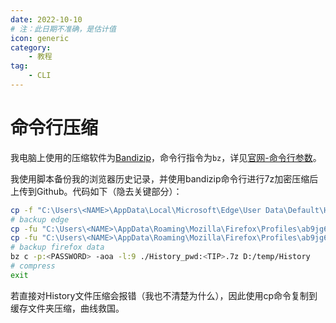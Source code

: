 ```yaml
---
date: 2022-10-10
# 注：此日期不准确，是估计值
icon: generic
category:
    - 教程
tag:
    - CLI
---
```

# 命令行压缩
我电脑上使用的压缩软件为[Bandizip](../farraginous/recommend_packages.md#bandizip)，命令行指令为`bz`，详见[官网-命令行参数](https://cn.bandisoft.com/bandizip/help/parameter/)。

我使用脚本备份我的浏览器历史记录，并使用bandizip命令行进行7z加密压缩后上传到Github。代码如下（隐去关键部分）：
```bash
cp -f "C:\Users\<NAME>\AppData\Local\Microsoft\Edge\User Data\Default\History" D:/browsertemp
# backup edge
cp -fu "C:\Users\<NAME>\AppData\Roaming\Mozilla\Firefox\Profiles\ab9jg6na.dev-edition-default\formhistory.sqlite" D:/browsertemp
cp -fu "C:\Users\<NAME>\AppData\Roaming\Mozilla\Firefox\Profiles\ab9jg6na.dev-edition-default\places.sqlite" D:/browsertemp
# backup firefox data
bz c -p:<PASSWORD> -aoa -l:9 ./History_pwd:<TIP>.7z D:/temp/History
# compress
exit
```

若直接对History文件压缩会报错（我也不清楚为什么），因此使用cp命令复制到缓存文件夹压缩，曲线救国。